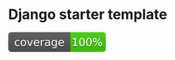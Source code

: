 # Django starter template

![Coverage Badge](https://github.com/trubusoft/django-starter/blob/coverage-report/coverage.svg)

